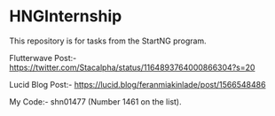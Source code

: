 # HNGInternship
This repository is for tasks from the StartNG program. 

Flutterwave Post:- https://twitter.com/Stacalpha/status/1164893764000866304?s=20

Lucid Blog Post:- https://lucid.blog/feranmiakinlade/post/1566548486

My Code:- shn01477 (Number 1461 on the list).
